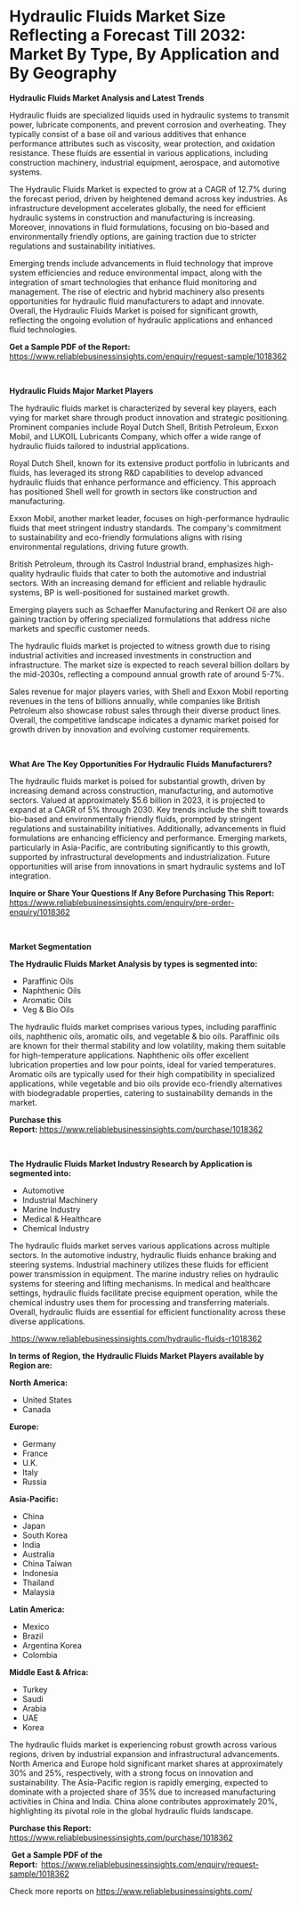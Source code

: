 <p><h1>Hydraulic Fluids Market Size Reflecting a Forecast Till 2032: Market By Type, By Application and By Geography</h1></p><p><strong>Hydraulic Fluids Market Analysis and Latest Trends</strong></p>
<p><p>Hydraulic fluids are specialized liquids used in hydraulic systems to transmit power, lubricate components, and prevent corrosion and overheating. They typically consist of a base oil and various additives that enhance performance attributes such as viscosity, wear protection, and oxidation resistance. These fluids are essential in various applications, including construction machinery, industrial equipment, aerospace, and automotive systems.</p><p>The Hydraulic Fluids Market is expected to grow at a CAGR of 12.7% during the forecast period, driven by heightened demand across key industries. As infrastructure development accelerates globally, the need for efficient hydraulic systems in construction and manufacturing is increasing. Moreover, innovations in fluid formulations, focusing on bio-based and environmentally friendly options, are gaining traction due to stricter regulations and sustainability initiatives.</p><p>Emerging trends include advancements in fluid technology that improve system efficiencies and reduce environmental impact, along with the integration of smart technologies that enhance fluid monitoring and management. The rise of electric and hybrid machinery also presents opportunities for hydraulic fluid manufacturers to adapt and innovate. Overall, the Hydraulic Fluids Market is poised for significant growth, reflecting the ongoing evolution of hydraulic applications and enhanced fluid technologies.</p></p>
<p><strong>Get a Sample PDF of the Report:&nbsp;</strong> <a href="https://www.reliablebusinessinsights.com/enquiry/request-sample/1018362?utm_campaign=3455&utm_medium=2&utm_source=Github&utm_content=ia&utm_term=21032025&utm_id=hydraulic-fluids">https://www.reliablebusinessinsights.com/enquiry/request-sample/1018362</a></p>
<p>&nbsp;</p>
<p><strong>Hydraulic Fluids Major Market Players</strong></p>
<p><p>The hydraulic fluids market is characterized by several key players, each vying for market share through product innovation and strategic positioning. Prominent companies include Royal Dutch Shell, British Petroleum, Exxon Mobil, and LUKOIL Lubricants Company, which offer a wide range of hydraulic fluids tailored to industrial applications.</p><p>Royal Dutch Shell, known for its extensive product portfolio in lubricants and fluids, has leveraged its strong R&D capabilities to develop advanced hydraulic fluids that enhance performance and efficiency. This approach has positioned Shell well for growth in sectors like construction and manufacturing.</p><p>Exxon Mobil, another market leader, focuses on high-performance hydraulic fluids that meet stringent industry standards. The company's commitment to sustainability and eco-friendly formulations aligns with rising environmental regulations, driving future growth.</p><p>British Petroleum, through its Castrol Industrial brand, emphasizes high-quality hydraulic fluids that cater to both the automotive and industrial sectors. With an increasing demand for efficient and reliable hydraulic systems, BP is well-positioned for sustained market growth.</p><p>Emerging players such as Schaeffer Manufacturing and Renkert Oil are also gaining traction by offering specialized formulations that address niche markets and specific customer needs.</p><p>The hydraulic fluids market is projected to witness growth due to rising industrial activities and increased investments in construction and infrastructure. The market size is expected to reach several billion dollars by the mid-2030s, reflecting a compound annual growth rate of around 5-7%.</p><p>Sales revenue for major players varies, with Shell and Exxon Mobil reporting revenues in the tens of billions annually, while companies like British Petroleum also showcase robust sales through their diverse product lines. Overall, the competitive landscape indicates a dynamic market poised for growth driven by innovation and evolving customer requirements.</p></p>
<p>&nbsp;</p>
<p><strong>What Are The Key Opportunities For Hydraulic Fluids Manufacturers?</strong></p>
<p><p>The hydraulic fluids market is poised for substantial growth, driven by increasing demand across construction, manufacturing, and automotive sectors. Valued at approximately $5.6 billion in 2023, it is projected to expand at a CAGR of 5% through 2030. Key trends include the shift towards bio-based and environmentally friendly fluids, prompted by stringent regulations and sustainability initiatives. Additionally, advancements in fluid formulations are enhancing efficiency and performance. Emerging markets, particularly in Asia-Pacific, are contributing significantly to this growth, supported by infrastructural developments and industrialization. Future opportunities will arise from innovations in smart hydraulic systems and IoT integration.</p></p>
<p><strong>Inquire or Share Your Questions If Any Before Purchasing This Report:</strong> <a href="https://www.reliablebusinessinsights.com/enquiry/pre-order-enquiry/1018362?utm_campaign=3455&utm_medium=2&utm_source=Github&utm_content=ia&utm_term=21032025&utm_id=hydraulic-fluids">https://www.reliablebusinessinsights.com/enquiry/pre-order-enquiry/1018362</a></p>
<p>&nbsp;</p>
<p><strong>Market Segmentation</strong></p>
<p><strong>The Hydraulic Fluids Market Analysis by types is segmented into:</strong></p>
<p><ul><li>Paraffinic Oils</li><li>Naphthenic Oils</li><li>Aromatic Oils</li><li>Veg & Bio Oils</li></ul></p>
<p><p>The hydraulic fluids market comprises various types, including paraffinic oils, naphthenic oils, aromatic oils, and vegetable & bio oils. Paraffinic oils are known for their thermal stability and low volatility, making them suitable for high-temperature applications. Naphthenic oils offer excellent lubrication properties and low pour points, ideal for varied temperatures. Aromatic oils are typically used for their high compatibility in specialized applications, while vegetable and bio oils provide eco-friendly alternatives with biodegradable properties, catering to sustainability demands in the market.</p></p>
<p><strong>Purchase this Report:&nbsp;</strong><a href="https://www.reliablebusinessinsights.com/purchase/1018362?utm_campaign=3455&utm_medium=2&utm_source=Github&utm_content=ia&utm_term=21032025&utm_id=hydraulic-fluids">https://www.reliablebusinessinsights.com/purchase/1018362</a></p>
<p>&nbsp;</p>
<p><strong>The Hydraulic Fluids Market Industry Research by Application is segmented into:</strong></p>
<p><ul><li>Automotive</li><li>Industrial Machinery</li><li>Marine Industry</li><li>Medical & Healthcare</li><li>Chemical Industry</li></ul></p>
<p><p>The hydraulic fluids market serves various applications across multiple sectors. In the automotive industry, hydraulic fluids enhance braking and steering systems. Industrial machinery utilizes these fluids for efficient power transmission in equipment. The marine industry relies on hydraulic systems for steering and lifting mechanisms. In medical and healthcare settings, hydraulic fluids facilitate precise equipment operation, while the chemical industry uses them for processing and transferring materials. Overall, hydraulic fluids are essential for efficient functionality across these diverse applications.</p></p>
<p><a href="https://www.reliablebusinessinsights.com/hydraulic-fluids-r1018362?utm_campaign=3455&utm_medium=2&utm_source=Github&utm_content=ia&utm_term=21032025&utm_id=hydraulic-fluids">&nbsp;https://www.reliablebusinessinsights.com/hydraulic-fluids-r1018362</a></p>
<p><strong>In terms of Region, the Hydraulic Fluids Market Players available by Region are:</strong></p>
<p>
    <p> <strong> North America: </strong>
        <ul>
            <li>United States</li>
            <li>Canada</li>
        </ul>
        </p> 
    <p> <strong> Europe: </strong>
        <ul>
            <li>Germany</li>
            <li>France</li>
            <li>U.K.</li>
            <li>Italy</li>
            <li>Russia</li>
        </ul>
        </p> 
    <p> <strong> Asia-Pacific: </strong>
        <ul>
            <li>China</li>
            <li>Japan</li>
            <li>South Korea</li>
            <li>India</li>
            <li>Australia</li>
            <li>China Taiwan</li>
            <li>Indonesia</li>
            <li>Thailand</li>
            <li>Malaysia</li>
        </ul>
        </p> 
    <p> <strong> Latin America: </strong>
        <ul>
            <li>Mexico</li>
            <li>Brazil</li>
            <li>Argentina Korea</li>
            <li>Colombia</li>
        </ul>
        </p> 
    <p> <strong> Middle East & Africa: </strong>
        <ul>
            <li>Turkey</li>
            <li>Saudi</li>
            <li>Arabia</li>
            <li>UAE</li>
            <li>Korea</li>
        </ul>
    </p>
    </p>
<p><p>The hydraulic fluids market is experiencing robust growth across various regions, driven by industrial expansion and infrastructural advancements. North America and Europe hold significant market shares at approximately 30% and 25%, respectively, with a strong focus on innovation and sustainability. The Asia-Pacific region is rapidly emerging, expected to dominate with a projected share of 35% due to increased manufacturing activities in China and India. China alone contributes approximately 20%, highlighting its pivotal role in the global hydraulic fluids landscape.</p></p>
<p><strong>Purchase this Report: </strong><a href="https://www.reliablebusinessinsights.com/purchase/1018362?utm_campaign=3455&utm_medium=2&utm_source=Github&utm_content=ia&utm_term=21032025&utm_id=hydraulic-fluids">https://www.reliablebusinessinsights.com/purchase/1018362</a></p>
<p>&nbsp;<strong>Get a Sample PDF of the Report:&nbsp;&nbsp;</strong><a href="https://www.reliablebusinessinsights.com/enquiry/request-sample/1018362?utm_campaign=3455&utm_medium=2&utm_source=Github&utm_content=ia&utm_term=21032025&utm_id=hydraulic-fluids">https://www.reliablebusinessinsights.com/enquiry/request-sample/1018362</a></p>
<p><strong></strong></p>
<p>Check more reports on <a href="https://www.reliablebusinessinsights.com/?utm_campaign=3455&utm_medium=2&utm_source=Github&utm_content=ia&utm_term=21032025&utm_id=hydraulic-fluids">https://www.reliablebusinessinsights.com/</a></p>